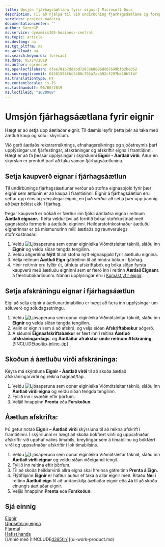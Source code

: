 ```yaml
---
title: Umsjón fjárhagsáætlana fyrir eignir| Microsoft Docs
description: Til að hjálpa til við undirbúning fjárhagsáætlana og forspáa, eru settar upp upplýsingar um fjárfestingar, afskráningar og afskriftir eigna í framtíðinni.
services: project-madeira
documentationcenter: ''
author: SorenGP
ms.service: dynamics365-business-central
ms.topic: article
ms.devlang: na
ms.tgt_pltfrm: na
ms.workload: na
ms.search.keywords: forecast
ms.date: 05/24/2019
ms.author: sgroespe
ms.openlocfilehash: dfae781b7ddabd7283868886dd07699bf62be052
ms.sourcegitcommit: 04581558f6c5488c705a7ac392cf297be10b5f4f
ms.translationtype: HT
ms.contentlocale: is-IS
ms.lasthandoff: 06/06/2019
ms.locfileid: "1620908"
---
```

# <a name="manage-budgets-for-fixed-assets"></a>Umsjón fjárhagsáætlana fyrir eignir
Hægt er að setja upp áætlaðar eignir. Til dæmis leyfir þetta þér að taka með áætluð kaup og sölu í skýrslum.  

Við gerð áætlaðs rekstrarreiknings, efnahagsreiknings og sjóðstreymis þarf upplýsingar um fjárfestingar, afskráningar og afskriftir eigna í framtíðinni. Hægt er að fá þessar upplýsingar í skýrslunni **Eignir - Áætlað virði**. Áður en skýrslan er prentuð þarf að taka saman fjárhagsáætlunina.  

## <a name="to-budget-the-acquisition-cost-of-a-fixed-asset"></a>Setja kaupverð eignar í fjárhagsáætlun
Til undirbúnings fjárhagsáætlunar verður að stofna eignaspjöld fyrir þær eignir sem ætlunin er að kaupa í framtíðinni. Eignir á fjárhagsáætlun eru settar upp eins og venjulegar eignir, en það verður að setja þær upp þannig að þær bókist ekki í fjárhag.

Þegar kaupverð er bókað er færður inn fjöldi áætlaðra eigna í reitnum **Áætlað eignanr.**. Þetta veldur því að forritið bókar stofnkostnað með gagnstæðu formerki á áætluðu eigninni. Heildarstofnkostnaður áætluðu eignarinnar er þá mismunurinn milli áætlaðs og raunverulegs stofnkostnaðar.

1. Veldu ![Ljósaperuna sem opnar eiginleika Viðmótsleitar](media/ui-search/search_small.png "Segðu mér hvað þú vilt gera") táknið, sláðu inn **Eignir** og veldu síðan tengda tengilinn.
2. Veldu aðgerðina **Nýtt** til að stofna nýtt eignaspjald fyrir áætluðu eignina.
3. Velja reitnum **Áætluð Eign** gátreitinn til að hindra bókun í fjárhag.
4. Hinir reitirnir eru fylltir út, úthluta afskriftabók og bóka síðan fyrsta kaupverð með áætluðu eigninni sem er færð inn í reitinn **Áætlað Eignanr.** á færslubókarlínunni. Nánari upplýsingar eru í [Komast yfir eignir](fa-how-acquire.md).

## <a name="to-budget-the-disposal-of-a-fixed-asset"></a>Setja afskráningu eignar í fjárhagsáætlun
Eigi að selja eignir á áætlunartímabilinu er hægt að færa inn upplýsingar um söluverð og söludagsetningu.

1. Veldu ![Ljósaperuna sem opnar eiginleika Viðmótsleitar](media/ui-search/search_small.png "Segðu mér hvað þú vilt gera") táknið, sláðu inn **Eignir** og veldu síðan tengda tengilinn.
2. Valin er eignin sem á að afskrá, og velja síðan **Afskriftabækur** aðgerð.
3. Á síðunni **Eignaafskriftabækur** er fært inn í reitina **Áætluð afskráningardags.** og **Áætlaður afrakstur undir reitnum Afskráning**. [!INCLUDE[tooltip-inline-tip](includes/tooltip-inline-tip_md.md)]

## <a name="to-view-projected-disposal-values"></a>Skoðun á áætluðu virði afskráninga:
Keyra má skýrsluna **Eignir - Áætlað virði** til að skoða áætlað afskráningarvirði og reikna hagnað/tap.

1. Veldu ![Ljósaperuna sem opnar eiginleika Viðmótsleitar](media/ui-search/search_small.png "Segðu mér hvað þú vilt gera") táknið, sláðu inn **Áætlað virði eigna** og veldu síðan tengda tengilinn.
2. Fyllið inn í svæðin eftir þörfum.
3. Veljið hnappinn **Prenta** eða **Forskoðun**.

## <a name="to-budget-depreciation"></a>Áætlun afskrifta:
Þú getur notað **Eignir – Áætlað virði** skýrsluna til að reikna afskrift í framtíðinni. Í skýrslunni er hægt að skoða bókfært virði og uppsafnaðar afskriftir við upphaf valins tímabils, breytingar sem á tímabilinu og bókfært virði og uppsafnaðar afskriftir i lok tímabilsins.

1. Veldu ![Ljósaperuna sem opnar eiginleika Viðmótsleitar](media/ui-search/search_small.png "Segðu mér hvað þú vilt gera") táknið, sláðu inn **Áætlað virði eignar** og veldu síðan viðeigandi tengil.
2. Fyllið inn reitina eftir þörfum.
3. Til að skoða heildarvirði allra eigna skal hreinsa gátreitinn **Prenta á Eign**.
4. Flýtiflipinn **Eignir** er hafður auður ef taka á allar eignir með. Ritaðu **Nei** í reitinn **Áætluð eign** til að undanskilja áætlaðar eignir eða **Já** til að skoða einungis áætlaðar eignir.
5. Veljið hnappinn **Prenta** eða **Forskoðun**.

## <a name="see-also"></a>Sjá einnig
[Eignir](fa-manage.md)  
[Uppsetning eigna](fa-setup.md)  
[Fjármál](finance.md)  
[Hafist handa](product-get-started.md)  
[Unnið með [!INCLUDE[d365fin](includes/d365fin_md.md)]](ui-work-product.md)
